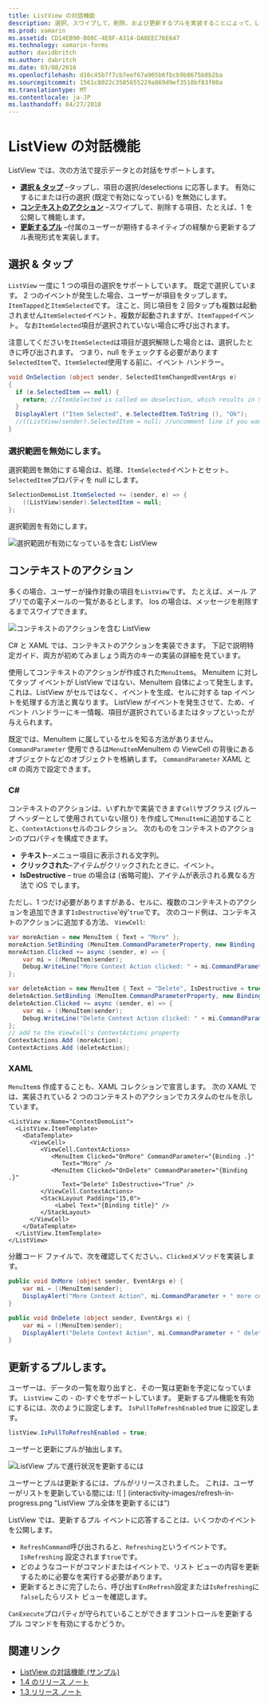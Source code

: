 ```yaml
---
title: ListView の対話機能
description: 選択、スワイプして、削除、および更新するプルを実装することによって、ListView に対話機能を追加します。
ms.prod: xamarin
ms.assetid: CD14EB90-B08C-4E8F-A314-DA0EEC76E647
ms.technology: xamarin-forms
author: davidbritch
ms.author: dabritch
ms.date: 03/08/2016
ms.openlocfilehash: d16c45b7f7cb7eef67a905b6fbcb9b8675b0b2ba
ms.sourcegitcommit: 1561c8022c3585655229a869d9ef3510bf83f00a
ms.translationtype: MT
ms.contentlocale: ja-JP
ms.lasthandoff: 04/27/2018
---
```

# <a name="listview-interactivity"></a>ListView の対話機能

ListView では、次の方法で提示データとの対話をサポートします。

- [**選択 & タップ**](#selectiontaps) &ndash;タップし、項目の選択/deselections に応答します。 有効にするにまたは行の選択 (既定で有効になっている) を無効にします。
- [**コンテキストのアクション**](#Context_Actions) &ndash;スワイプして、削除する項目、たとえば、1 を公開して機能します。
- [**更新するプル**](#Pull_to_Refresh) &ndash;付属のユーザーが期待するネイティブの経験から更新するプル表現形式を実装します。

<a name="selectiontaps" />

## <a name="selection--taps"></a>選択 & タップ
`ListView` 一度に 1 つの項目の選択をサポートしています。 既定で選択しています。 2 つのイベントが発生した場合、ユーザーが項目をタップします。`ItemTapped`と`ItemSelected`です。 注こと、同じ項目を 2 回タップも複数は起動されません`ItemSelected`イベント、複数が起動されますが、`ItemTapped`イベント。 なお`ItemSelected`項目が選択されていない場合に呼び出されます。

注意してくださいを`ItemSelected`は項目が選択解除した場合とは、選択したときに呼び出されます。 つまり、null をチェックする必要があります`SelectedItem`で、`ItemSelected`使用する前に、イベント ハンドラー。

```csharp
void OnSelection (object sender, SelectedItemChangedEventArgs e)
{
  if (e.SelectedItem == null) {
    return; //ItemSelected is called on deselection, which results in SelectedItem being set to null
  }
  DisplayAlert ("Item Selected", e.SelectedItem.ToString (), "Ok");
  //((ListView)sender).SelectedItem = null; //uncomment line if you want to disable the visual selection state.
}
```

### <a name="disabling-selection"></a>選択範囲を無効にします。

選択範囲を無効にする場合は、処理、`ItemSelected`イベントとセット、`SelectedItem`プロパティを null にします。

```csharp
SelectionDemoList.ItemSelected += (sender, e) => {
    ((ListView)sender).SelectedItem = null;
};
```

選択範囲を有効にします。

![](interactivity-images/selection-default.png "選択範囲が有効になっているを含む ListView")

<a name="Context_Actions" />

## <a name="context-actions"></a>コンテキストのアクション
多くの場合、ユーザーが操作対象の項目を`ListView`です。 たとえば、メール アプリでの電子メールの一覧があるとします。 Ios の場合は、メッセージを削除するまでスワイプできます。

![](interactivity-images/context-default.png "コンテキストのアクションを含む ListView")

C# と XAML では、コンテキストのアクションを実装できます。 下記で説明特定ガイド、両方が初めてみましょう両方のキーの実装の詳細を見ています。

使用してコンテキストのアクションが作成された`MenuItem`s。 Menuitem に対してタップ イベントが ListView ではない、MenuItem 自体によって発生します。 これは、ListView がセルではなく、イベントを生成、セルに対する tap イベントを処理する方法と異なります。 ListView がイベントを発生させて、ため、イベント ハンドラーにキー情報、項目が選択されているまたはタップといったが与えられます。

既定では、MenuItem に属しているセルを知る方法がありません。 `CommandParameter` 使用できるは`MenuItem`MenuItem の ViewCell の背後にあるオブジェクトなどのオブジェクトを格納します。 `CommandParameter` XAML と c# の両方で設定できます。

### <a name="c"></a>C#  

コンテキストのアクションは、いずれかで実装できます`Cell`サブクラス (グループ ヘッダーとして使用されていない限り) を作成して`MenuItem`に追加することと、`ContextActions`セルのコレクション。 次のものをコンテキストのアクションのプロパティを構成できます。

* **テキスト**&ndash;メニュー項目に表示される文字列。
* **クリックされた**&ndash;アイテムがクリックされたときに、イベント。
* **IsDestructive** &ndash; true の場合は (省略可能)、アイテムが表示される異なる方法で iOS でします。

ただし、1 つだけ必要がありますがある、セルに、複数のコンテキストのアクションを追加できます`IsDestructive`'éý'`true`です。 次のコード例は、コンテキストのアクションに追加する方法、 `ViewCell`:

```csharp
var moreAction = new MenuItem { Text = "More" };
moreAction.SetBinding (MenuItem.CommandParameterProperty, new Binding ("."));
moreAction.Clicked += async (sender, e) => {
    var mi = ((MenuItem)sender);
    Debug.WriteLine("More Context Action clicked: " + mi.CommandParameter);
};

var deleteAction = new MenuItem { Text = "Delete", IsDestructive = true }; // red background
deleteAction.SetBinding (MenuItem.CommandParameterProperty, new Binding ("."));
deleteAction.Clicked += async (sender, e) => {
    var mi = ((MenuItem)sender);
    Debug.WriteLine("Delete Context Action clicked: " + mi.CommandParameter);
};
// add to the ViewCell's ContextActions property
ContextActions.Add (moreAction);
ContextActions.Add (deleteAction);
```

### <a name="xaml"></a>XAML

`MenuItem`s 作成することも、XAML コレクションで宣言します。 次の XAML では、実装されている 2 つのコンテキストのアクションでカスタムのセルを示しています。

```xaml
<ListView x:Name="ContextDemoList">
  <ListView.ItemTemplate>
    <DataTemplate>
      <ViewCell>
         <ViewCell.ContextActions>
            <MenuItem Clicked="OnMore" CommandParameter="{Binding .}"
               Text="More" />
            <MenuItem Clicked="OnDelete" CommandParameter="{Binding .}"
               Text="Delete" IsDestructive="True" />
         </ViewCell.ContextActions>
         <StackLayout Padding="15,0">
             <Label Text="{Binding title}" />
         </StackLayout>
      </ViewCell>
    </DataTemplate>
  </ListView.ItemTemplate>
</ListView>
```

分離コード ファイルで、次を確認してください。、`Clicked`メソッドを実装します。

```csharp
public void OnMore (object sender, EventArgs e) {
    var mi = ((MenuItem)sender);
    DisplayAlert("More Context Action", mi.CommandParameter + " more context action", "OK");
}

public void OnDelete (object sender, EventArgs e) {
    var mi = ((MenuItem)sender);
    DisplayAlert("Delete Context Action", mi.CommandParameter + " delete context action", "OK");
}
```

<a name="Pull_to_Refresh" />

## <a name="pull-to-refresh"></a>更新するプルします。
ユーザーは、データの一覧を取り出すと、その一覧は更新を予定になっています。 `ListView` この - の-すぐをサポートしています。 更新するプル機能を有効にするには、次のように設定します。 `IsPullToRefreshEnabled` true に設定します。

```csharp
listView.IsPullToRefreshEnabled = true;
```

ユーザーと更新にプルが抽出します。

![](interactivity-images/refresh-start.png "ListView プルで進行状況を更新するには")

ユーザーとプルは更新するには、プルがリリースされました。 これは、ユーザーがリストを更新している間には: ![ ] (interactivity-images/refresh-in-progress.png "ListView プル全体を更新するには")

ListView では、更新するプル イベントに応答することは、いくつかのイベントを公開します。

-  `RefreshCommand`呼び出されると、`Refreshing`というイベントです。 `IsRefreshing` 設定されます`true`です。
-  どのようなコードがコマンドまたはイベントで、リスト ビューの内容を更新するために必要なを実行する必要があります。
-  更新するときに完了したら、呼び出す`EndRefresh`設定または`IsRefreshing`に`false`したらリスト ビューを確認します。

`CanExecute`プロパティが守られていることができますコントロールを更新するプル コマンドを有効にするかどうか。



## <a name="related-links"></a>関連リンク

- [ListView の対話機能 (サンプル)](https://developer.xamarin.com/samples/xamarin-forms/UserInterface/ListView/interactivity)
- [1.4 のリリース ノート](http://forums.xamarin.com/discussion/35451/xamarin-forms-1-4-0-released/)
- [1.3 リリース ノート](http://forums.xamarin.com/discussion/29934/xamarin-forms-1-3-0-released/)
